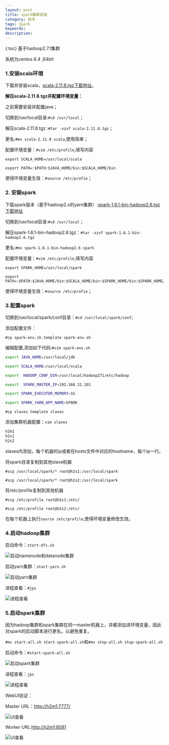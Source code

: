 ```yaml
---
layout: post
title: spark集群安装
category: 技术
tags: Spark
keywords: 
description: 
---
```

 
{:toc}
基于hadoop2.7.1集群

系统为centos 6.4 ,64bit

### 1.安装scala环境

下载并安装scala，[scala-2.11.8.tgz下载地址](http://downloads.lightbend.com/scala/2.11.8/scala-2.11.8.tgz)。

**解压scala-2.11.8.tgz并配置环境变量：**

之前需要安装并配置java；

切换到/usr/local目录:`#cd /usr/local`；

解压scala-2.11.8.tgz :`#tar -xzvf scala-2.11.8.tgz`；

更名:`#mv scala-2.11.8 scala`,使用简单；

配置环境变量：`#vim /etc/profile`,填写内容

```vim
export SCALA_HOME=/usr/local/scala

export PATH=:$PATH:$JAVA_HOME/bin:$SCALA_HOME/bin
```

使得环境变量生效：`#source /etc/profie`；

### 2. 安装spark

下载spark版本（基于hadoop2.x的yarn集群）:[spark-1.6.1-bin-hadoop2.6.tgz下载地址](http://www.apache.org/dyn/closer.lua/spark/spark-1.6.1/spark-1.6.1-bin-hadoop2.6.tgz)

切换到/usr/local目录:`#cd /usr/local`；

解压spark-1.6.1-bin-hadoop2.6.tgz：`#tar -xzvf spark-1.6.1-bin-hadoop2.6.tgz`

更名:`#mv spark-1.6.1-bin-hadoop2.6 spark`

配置环境变量：`#vim /etc/profile`,填写内容

```vim
export SPARK_HOME=/usr/local/spark

export PATH=:$PATH:$JAVA_HOME/bin:$SCALA_HOME/bin:$SPARK_HOME/bin:$SPARK_HOME/sbin
```

使得环境变量生效：`#source /etc/profie`；

### 3.配置spark

切换到/usr/local/spark/conf目录：`#cd /usr/local/spark/conf`;

添加配置文件：

`#cp spark-env.sh.template spark-env.sh`

编辑配置,添加如下代码:`#vim spark-env.sh`

```bash
export JAVA_HOME=/usr/local/jdk

export SCALA_HOME=/usr/local/scala

export  HADOOP_CONF_DIR=/usr/local/hadoop271/etc/hadoop

export  SPARK_MASTER_IP=192.168.31.101

export SPARK_EXECUTOR_MEMORY=1G

export SPARK_YARN_APP_NAME=SPARK
```

`#cp slaves.template slaves`

添加集群机器配置：`vim slaves`

```bash
h2m1
h2s1
h2s2
```

slaves内添加，每个机器的ip或者在hosts文件中对应的hostname，每个ip一行。

将spark目录复制到其他slave机器

`#scp /usr/local/spark/* root@h2s1:/usr/local/spark`

`#scp /usr/local/spark/* root@h2s2:/usr/local/spark`

将/etc/profile复制到其他机器

`#scp /etc/profile root@h2s1:/etc/`

`#scp /etc/profile root@h2s2:/etc/`

在每个机器上执行`source /etc/profile`,使得环境变量修改生效。

### 4.启动hadoop集群

启动命令：`start-dfs.sh`

![启动namenode和datanode集群](/public/img/posts/hadoop/spark-start-setup-1.png)

启动yarn集群：`start-yarn.sh`

![启动yarn集群](/public/img/posts/hadoop/spark-start-setup-2.png)

进程查看：`#jps`

![进程查看](/public/img/posts/hadoop/spark-start-setup-3.png)

### 5.启动spark集群

因为hadoop集群和spark集群在同一master机器上，并都添加进环境变量，因此对spark的启动脚本进行更名，以避免重复。

`#mv start-all.sh start-spark-all.sh`和`#mv stop-all.sh stop-spark-all.sh`

启动命令：`#start-spark-all.sh`

![启动spark集群](/public/img/posts/hadoop/spark-start-setup-4.png)

进程查看：`jps`

![进程查看](/public/img/posts/hadoop/spark-start-setup-5.png)

WebUI验证：

Master URL：[http://h2m1:7777/](http://h2m1:7777/)

![UI查看](/public/img/posts/hadoop/spark-start-setup-6.png)

Worker URL:[http://h2m1:8081](http://h2m1:8081)

![UI查看](/public/img/posts/hadoop/spark-start-setup-7.png)






